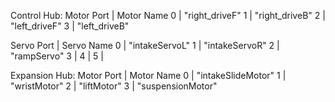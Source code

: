 
Control Hub:
Motor Port | Motor Name
0          | "right_driveF"
1          | "right_driveB"
2          | "left_driveF"
3          | "left_driveB"

Servo Port | Servo Name
0          | "intakeServoL"
1          | "intakeServoR"
2          | "rampServo"
3          |
4          |
5          |

Expansion Hub:
Motor Port | Motor Name
0          | "intakeSlideMotor"
1          | "wristMotor"
2          | "liftMotor"
3          | "suspensionMotor"